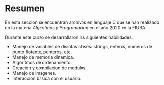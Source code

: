 # Resumen
En esta seccion se encuentran archivos en lenguaje C que se han realizado en la materia _Algoritmos y Programacion_ en el año 2020 en la FIUBA.

Durante este curso se desarrollaron las siguientes habilidades.

- Manejo de variables de disintas clases: strings, enteros, numeros de punto flotante, punteros, etc.
- Manejo de memoria dinamica.
- Algoritmos de ordenamiento.
- Creacion y compilacion de modulos.
- Manejo de imagenes.
- Interaccion basica con el usuario.
